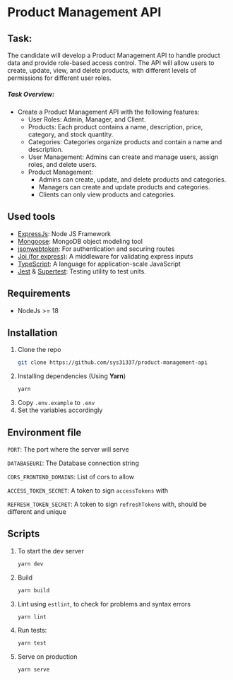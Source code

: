 
# Product Management API
## Task:
The candidate will develop a Product Management API to handle product data and provide
role-based access control. The API will allow users to create, update, view, and delete products,
with different levels of permissions for different user roles.

##### Task Overview:

- Create a Product Management API with the following features:
	- User Roles: Admin, Manager, and Client.
	- Products: Each product contains a name, description, price, category, and stock quantity.
	- Categories: Categories organize products and contain a name and description.
	- User Management: Admins can create and manage users, assign roles, and delete users.
	- Product Management:
		- Admins can create, update, and delete products and categories.
		- Managers can create and update products and categories.
		- Clients can only view products and categories.

## Used tools

* [ExpressJs](https://expressjs.com/): Node JS Framework
* [Mongoose](https://www.npmjs.com/package/mongoose): MongoDB object modeling tool
* [jsonwebtoken](https://www.npmjs.com/package/jsonwebtoken): For authentication and securing routes
* [Joi (for express)](https://www.npmjs.com/package/express-joi-validation): A middleware for validating express inputs
* [TypeScript](https://www.npmjs.com/package/typescript): A language for application-scale JavaScript
* [Jest](https://www.npmjs.com/package/jest) & [Supertest](https://www.npmjs.com/package/supertest): Testing utility to test units.

## Requirements
* NodeJs >= 18

## Installation

1. Clone the repo
   ```sh
   git clone https://github.com/sys31337/product-management-api
   ```
2. Installing dependencies (Using **Yarn**)
   ```sh
   yarn
   ```
3. Copy `.env.example` to `.env`
4. Set the variables accordingly

## Environment file
`PORT`: The port where the server will serve

`DATABASEURI`: The Database connection string

`CORS_FRONTEND_DOMAINS`: List of cors to allow

`ACCESS_TOKEN_SECRET`: A token to sign `accessTokens` with

`REFRESH_TOKEN_SECRET`: A token to sign `refreshTokens` with, should be different and unique


## Scripts

1. To start the dev server
   ```sh
   yarn dev
   ```
2. Build
   ```sh
   yarn build
   ```
3. Lint using `estlint`, to check for problems and syntax errors
   ```sh
   yarn lint
   ```
4. Run tests:
   ```sh
   yarn test
   ```
5. Serve on production
   ```sh
   yarn serve
   ```
